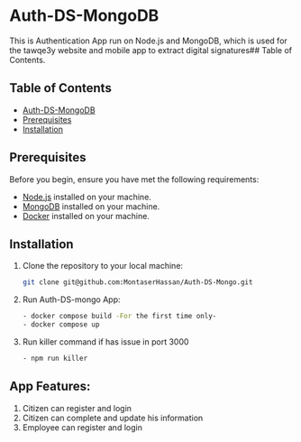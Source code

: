 # Auth-DS-MongoDB
This is Authentication App run on Node.js and MongoDB, which is used for the tawqe3y website and mobile app to extract digital signatures## Table of Contents.

## Table of Contents
  - [Auth-DS-MongoDB](#auth-ds-mongoDB)
  - [Prerequisites](#prerequisites)
  - [Installation](#installation)

## Prerequisites

Before you begin, ensure you have met the following requirements:

- [Node.js](https://nodejs.org/) installed on your machine.
- [MongoDB](https://www.mongodb.com/docs/manual/installation/) installed on your machine.
- [Docker](https://www.docker.com/) installed on your machine.


## Installation

1. Clone the repository to your local machine:

   ```bash
   git clone git@github.com:MontaserHassan/Auth-DS-Mongo.git

2. Run Auth-DS-mongo App:
    ```bash
    - docker compose build -For the first time only-
    - docker compose up

3. Run killer command if has issue in port 3000
    ```bash
    - npm run killer

<h2>App Features:</h2>

<ol>
    <li>Citizen can register and login</li>
    <li>Citizen can complete and update his information</li>
    <li>Employee can register and login</li>
</ol>